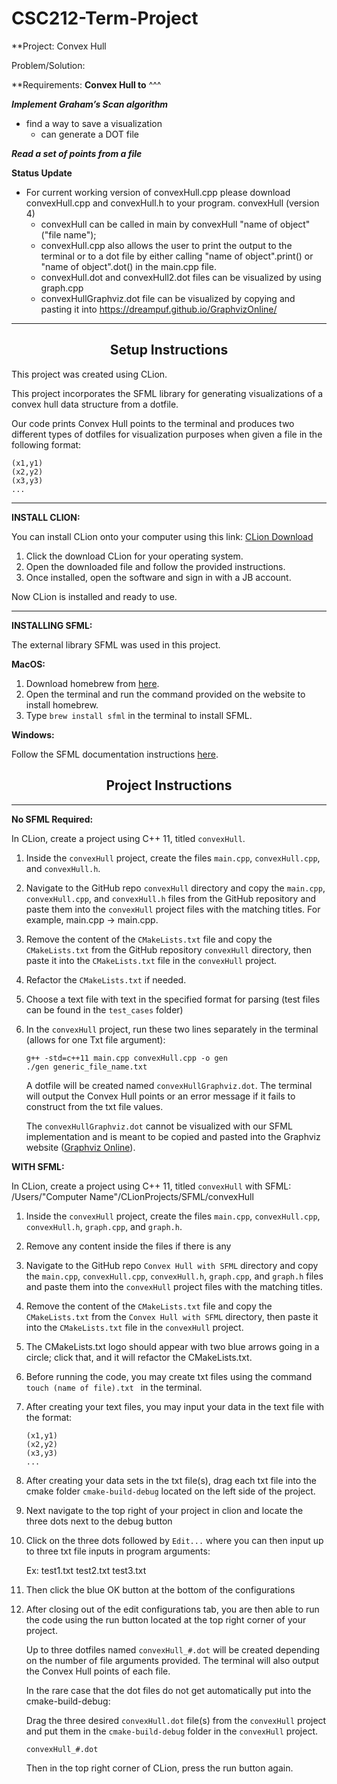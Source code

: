# CSC212-Term-Project
**Project:
Convex Hull

Problem/Solution:


**Requirements:
**Convex Hull to**
^^^

**_Implement Graham’s Scan algorithm_**
- find a way to save a visualization
  - can generate a DOT file

**_Read a set of points from a file_**

**Status Update**
- For current working version of convexHull.cpp please download convexHull.cpp and convexHull.h to your program.
convexHull (version 4)
  * convexHull can be called in main by convexHull "name of object"("file name");
  * convexHull.cpp also allows the user to print the output to the terminal or to a dot file by either calling "name of object".print() or "name of object".dot() in the main.cpp file.
  * convexHull.dot and convexHull2.dot files can be visualized by using graph.cpp
  * convexHullGraphviz.dot file can be visualized by copying and pasting it into https://dreampuf.github.io/GraphvizOnline/

 
---


<h2 align="center">Setup Instructions</h2>

This project was created using CLion.

This project incorporates the SFML library for generating visualizations of a convex hull data structure from a dotfile. 

Our code prints Convex Hull points to the terminal and produces two different types of dotfiles for visualization purposes when given a file in the following format:
```
(x1,y1)
(x2,y2)
(x3,y3)
...
```
---

**INSTALL CLION:**

You can install CLion onto your computer using this link: [CLion Download](https://www.jetbrains.com/clion/download/)

1. Click the download CLion for your operating system.
2. Open the downloaded file and follow the provided instructions.
3. Once installed, open the software and sign in with a JB account.

Now CLion is installed and ready to use.

---

**INSTALLING SFML:**

The external library SFML was used in this project.

**MacOS:**

1. Download homebrew from [here](https://brew.sh/).
2. Open the terminal and run the command provided on the website to install homebrew.
3. Type `brew install sfml` in the terminal to install SFML.

**Windows:**

Follow the SFML documentation instructions [here](https://www.sfml-dev.org/tutorials/2.6/).

<h2 align="center">Project Instructions</h2>

---

**No SFML Required:**

In CLion, create a project using C++ 11, titled `convexHull`.

1. Inside the `convexHull` project, create the files `main.cpp`, `convexHull.cpp`, and `convexHull.h`.
2. Navigate to the GitHub repo `convexHull` directory and copy the `main.cpp`, `convexHull.cpp`, and `convexHull.h` files from the GitHub repository and paste them into the `convexHull` project files with the matching titles. For example, main.cpp -> main.cpp.
3. Remove the content of the `CMakeLists.txt` file and copy the `CMakeLists.txt` from the GitHub repository `convexHull` directory, then paste it into the `CMakeLists.txt` file in the `convexHull` project.
4. Refactor the `CMakeLists.txt` if needed.
5. Choose a text file with text in the specified format for parsing (test files can be found in the `test_cases` folder)
6. In the `convexHull` project, run these two lines separately in the terminal (allows for one Txt file argument):

    ```
    g++ -std=c++11 main.cpp convexHull.cpp -o gen
    ./gen generic_file_name.txt
    ```


    A dotfile will be created named `convexHullGraphviz.dot`. The terminal will output the Convex Hull points or an error message if it fails to construct from the txt file values.
   

    The `convexHullGraphviz.dot` cannot be visualized with our SFML implementation and is meant to be copied and pasted into the Graphviz website ([Graphviz Online](https://dreampuf.github.io/GraphvizOnline/)).

**WITH SFML:**

In CLion, create a project using C++ 11, titled `convexHull` with SFML:
/Users/"Computer Name"/CLionProjects/SFML/convexHull

1. Inside the `convexHull` project, create the files `main.cpp`, `convexHull.cpp`, `convexHull.h`, `graph.cpp`, and `graph.h`.
2. Remove any content inside the files if there is any
3. Navigate to the GitHub repo `Convex Hull with SFML` directory and copy the `main.cpp`, `convexHull.cpp`, `convexHull.h`, `graph.cpp`, and `graph.h` files and paste them into the `convexHull` project files with the matching titles.
4. Remove the content of the `CMakeLists.txt` file and copy the `CMakeLists.txt` from the `Convex Hull with SFML` directory, then paste it into the `CMakeLists.txt` file in the `convexHull` project.
5. The CMakeLists.txt logo should appear with two blue arrows going in a circle; click that, and it will refactor the CMakeLists.txt.
6. Before running the code, you may create txt files using the command `touch (name of file).txt ` in the terminal.
7. After creating your text files, you may input your data in the text file with the format:

    ```
   (x1,y1)
   (x2,y2)
   (x3,y3)
   ...
    ```
  
8. After creating your data sets in the txt file(s), drag each txt file into the cmake folder `cmake-build-debug` located on the left side of the project.
9. Next navigate to the top right of your project in clion and locate the three dots next to the debug button
10. Click on the three dots followed by `Edit...` where you can then input up to three txt file inputs in program arguments:

    Ex: test1.txt test2.txt test3.txt
    
11. Then click the blue OK button at the bottom of the configurations
12. After closing out of the edit configurations tab, you are then able to run the code using the run button located at the top right corner of your project.

    Up to three dotfiles named `convexHull_#.dot` will be created depending on the number of file          arguments provided. The terminal will also output the Convex Hull points of each file.

    In the rare case that the dot files do not get automatically put into the cmake-build-debug:
    
    Drag the three desired `convexHull.dot` file(s) from the `convexHull` project and put them in the      `cmake-build-debug` folder in the `convexHull` project.
    ```
    convexHull_#.dot
    ```
    Then in the top right corner of CLion, press the run button again.
